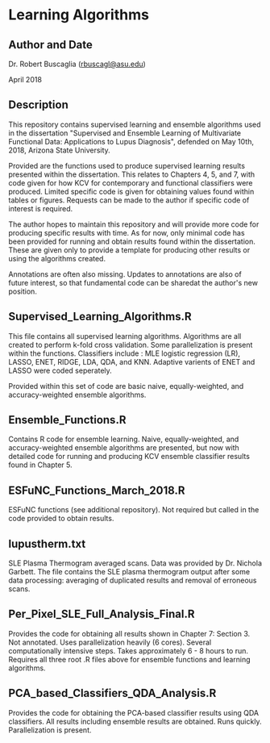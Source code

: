 # Learning Algorithms

## Author and Date
Dr. Robert Buscaglia (rbuscagl@asu.edu)

April 2018

## Description
 
This repository contains supervised learning and ensemble algorithms used in the dissertation "Supervised and Ensemble Learning of Multivariate Functional Data: Applications to Lupus Diagnosis", defended on May 10th, 2018, Arizona State University.

Provided are the functions used to produce  supervised learning results presented within the dissertation.  This relates to Chapters 4, 5, and 7, with code given for how KCV for contemporary and functional classifiers were produced.  Limited specific code is given for obtaining values found within tables or figures.  Requests can be made to the author if specific code of interest is required.

The author hopes to maintain this repository and will provide more code for producing specific results with time.  As for now, only minimal code has been provided for running and obtain results found within the dissertation.  These are given only to provide a template for producing other results or using the algorithms created.

Annotations are often also missing.  Updates to annotations are also of future interest, so that fundamental code can be sharedat the author's new position.

## Supervised_Learning_Algorithms.R

This file contains all supervised learning algorithms.  Algorithms are all created to perform k-fold cross validation.  Some parallelization is present within the functions.  Classifiers include : MLE logistic regression (LR), LASSO, ENET, RIDGE, LDA, QDA, and KNN.  Adaptive varients of ENET and LASSO were coded seperately.

Provided within this set of code are basic naive, equally-weighted, and accuracy-weighted ensemble algorithms.

## Ensemble_Functions.R

Contains R code for ensemble learning.  Naive, equally-weighted, and accuracy-weighted ensemble algorithms are presented, but now with detailed code for running and producing KCV ensemble classifier results found in Chapter 5.

## ESFuNC_Functions_March_2018.R

ESFuNC functions (see additional repository).  Not required but called in the code provided to obtain results.

## lupustherm.txt

SLE Plasma Thermogram averaged scans.  Data was provided by Dr. Nichola Garbett.  The file contains the SLE plasma thermogram output after some data processing: averaging of duplicated results and removal of erroneous scans.

## Per_Pixel_SLE_Full_Analysis_Final.R

Provides the code for obtaining all results shown in Chapter 7: Section 3.  Not annotated.  Uses parallelization heavily (6 cores).  Several computationally intensive steps.  Takes approximately 6 - 8 hours to run.  Requires all three root .R files above for ensemble functions and learning algorithms.

## PCA_based_Classifiers_QDA_Analysis.R

Provides the code for obtaining the PCA-based classifier results using QDA classifiers.  All results including ensemble results are obtained.  Runs quickly.  Parallelization is present.
